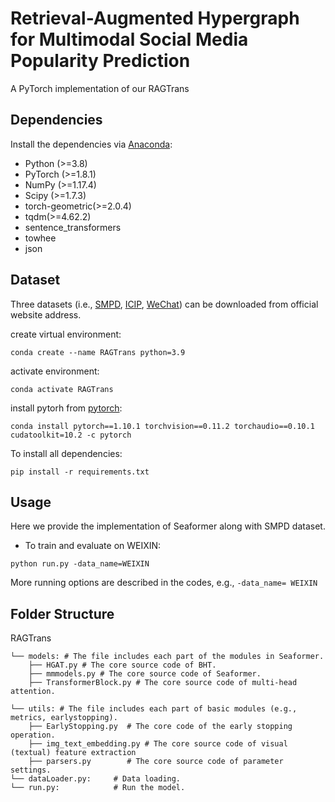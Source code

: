 # Retrieval-Augmented Hypergraph for Multimodal Social Media Popularity Prediction

A PyTorch implementation of our RAGTrans

## Dependencies
Install the dependencies via [Anaconda](https://www.anaconda.com/):
+ Python (>=3.8)
+ PyTorch (>=1.8.1)
+ NumPy (>=1.17.4)
+ Scipy (>=1.7.3)
+ torch-geometric(>=2.0.4)
+ tqdm(>=4.62.2)
+ sentence_transformers
+ towhee
+ json

## Dataset
Three datasets (i.e., [SMPD](https://smp-challenge.com/download.html), [ICIP](https://iplab.dmi.unict.it/popularitydataset/SIPD2020CHALLENGE/train/), [WeChat](https://algo.weixin.qq.com/2021/problem-description)) can be downloaded from official website address.

create virtual environment:
```
conda create --name RAGTrans python=3.9
```

activate environment:
```
conda activate RAGTrans
```

install pytorh from [pytorch](https://pytorch.org/get-started/previous-versions/):
```
conda install pytorch==1.10.1 torchvision==0.11.2 torchaudio==0.10.1 cudatoolkit=10.2 -c pytorch
```

To install all dependencies:
```
pip install -r requirements.txt
```

## Usage
Here we provide the implementation of Seaformer along with SMPD dataset.

+ To train and evaluate on WEIXIN:
```
python run.py -data_name=WEIXIN
```
More running options are described in the codes, e.g., `-data_name= WEIXIN`

## Folder Structure

RAGTrans

```     
└── models: # The file includes each part of the modules in Seaformer.
    ├── HGAT.py # The core source code of BHT.
    ├── mmmodels.py # The core source code of Seaformer.
    ├── TransformerBlock.py # The core source code of multi-head attention.

└── utils: # The file includes each part of basic modules (e.g., metrics, earlystopping).
    ├── EarlyStopping.py  # The core code of the early stopping operation.
    ├── img_text_embedding.py # The core source code of visual (textual) feature extraction
    ├── parsers.py        # The core source code of parameter settings. 
└── dataLoader.py:     # Data loading.
└── run.py:            # Run the model.
```
